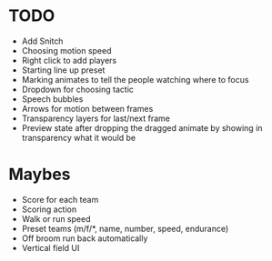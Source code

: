# TODO
- Add Snitch
- Choosing motion speed
- Right click to add players
- Starting line up preset
- Marking animates to tell the people watching where to focus
- Dropdown for choosing tactic
- Speech bubbles
- Arrows for motion between frames
- Transparency layers for last/next frame
- Preview state after dropping the dragged animate by showing in transparency what it would be

# Maybes
- Score for each team
- Scoring action
- Walk or run speed
- Preset teams (m/f/*, name, number, speed, endurance)
- Off broom run back automatically
- Vertical field UI